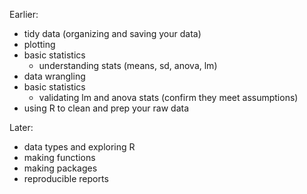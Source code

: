 
Earlier:

- tidy data (organizing and saving your data)
- plotting
- basic statistics
    - understanding stats (means, sd, anova, lm)
- data wrangling
- basic statistics
    - validating lm and anova stats (confirm they meet assumptions)
- using R to clean and prep your raw data

Later:

- data types and exploring R
- making functions
- making packages
- reproducible reports
